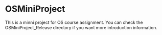# OSMiniProject
This is a minni project for OS course assignment.
You can check the OSMiniProject_Release directory if you want more introduction information. 
